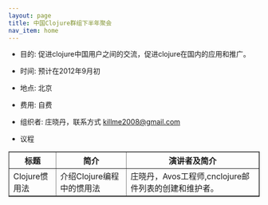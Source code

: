 ```yaml
---
layout: page
title: 中国Clojure群组下半年聚会
nav_item: home
---
```


 * 目的: 促进clojure中国用户之间的交流，促进clojure在国内的应用和推广。
 
 * 时间: 预计在2012年9月初
 
 * 地点: 北京
 
 * 费用: 自费
 
 * 组织者: 庄晓丹，联系方式 killme2008@gmail.com
 
 * 议程
 
<table border=1>
  <tr>
     <th>标题</th>
	 <th>简介</th>
	 <th>演讲者及简介</th>
  </tr>
  <tr>
     <td>Clojure惯用法</td>
	 <td>介绍Clojure编程中的惯用法</td>
	 <td>庄晓丹，Avos工程师,cnclojure邮件列表的创建和维护者。</td>
  </tr>
</table>





